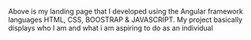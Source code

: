 Above is my landing page that I developed using the Angular framework languages HTML, CSS, BOOSTRAP & JAVASCRIPT.
My project basically displays who I am and what i am aspiring to do as an individual
